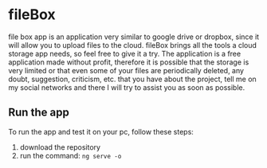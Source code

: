 # fileBox

file box app is an application very similar to google drive or dropbox, since it will allow you to upload files to the cloud. fileBox brings all the tools a cloud storage app needs, so feel free to give it a try.
The application is a free application made without profit, therefore it is possible that the storage is very limited or that even some of your files are periodically deleted, any doubt, suggestion, criticism, etc. that you have about the project, tell me on my social networks and there I will try to assist you as soon as possible.

## Run the app

To run the app and test it on your pc, follow these steps:

1. download the repository
2. run the command: ```ng serve -o```
